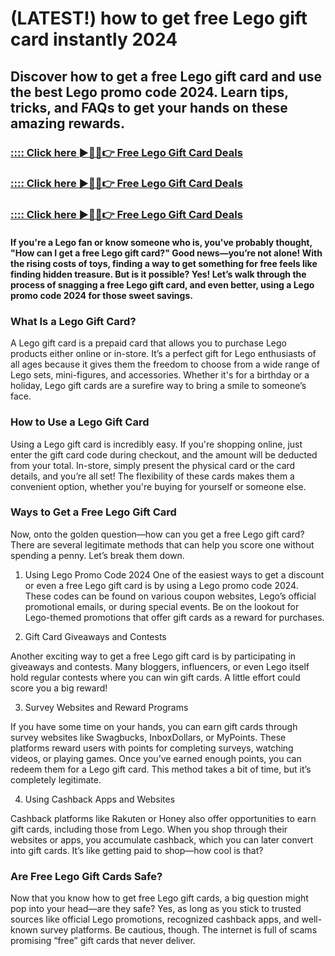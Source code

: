 # (LATEST!) how to get free Lego gift card instantly 2024

##  Discover how to get a free Lego gift card and use the best Lego promo code 2024. Learn tips, tricks, and FAQs to get your hands on these amazing rewards.

### [:::: Click here ►🔴✅👉 Free Lego Gift Card Deals](https://reach.link/gcdeals2024)

### [:::: Click here ►🔴✅👉 Free Lego Gift Card Deals](https://reach.link/gcdeals2024)

### [:::: Click here ►🔴✅👉 Free Lego Gift Card Deals](https://reach.link/gcdeals2024)

#### If you're a Lego fan or know someone who is, you've probably thought, "How can I get a free Lego gift card?" Good news—you’re not alone! With the rising costs of toys, finding a way to get something for free feels like finding hidden treasure. But is it possible? Yes! Let’s walk through the process of snagging a free Lego gift card, and even better, using a Lego promo code 2024 for those sweet savings.

### What Is a Lego Gift Card?

A Lego gift card is a prepaid card that allows you to purchase Lego products either online or in-store. It’s a perfect gift for Lego enthusiasts of all ages because it gives them the freedom to choose from a wide range of Lego sets, mini-figures, and accessories. Whether it's for a birthday or a holiday, Lego gift cards are a surefire way to bring a smile to someone’s face.

### How to Use a Lego Gift Card

Using a Lego gift card is incredibly easy. If you're shopping online, just enter the gift card code during checkout, and the amount will be deducted from your total. In-store, simply present the physical card or the card details, and you’re all set! The flexibility of these cards makes them a convenient option, whether you're buying for yourself or someone else.

### Ways to Get a Free Lego Gift Card

Now, onto the golden question—how can you get a free Lego gift card? There are several legitimate methods that can help you score one without spending a penny. Let’s break them down.

1. Using Lego Promo Code 2024
One of the easiest ways to get a discount or even a free Lego gift card is by using a Lego promo code 2024. These codes can be found on various coupon websites, Lego’s official promotional emails, or during special events. Be on the lookout for Lego-themed promotions that offer gift cards as a reward for purchases.

2. Gift Card Giveaways and Contests

Another exciting way to get a free Lego gift card is by participating in giveaways and contests. Many bloggers, influencers, or even Lego itself hold regular contests where you can win gift cards. A little effort could score you a big reward!

3. Survey Websites and Reward Programs

If you have some time on your hands, you can earn gift cards through survey websites like Swagbucks, InboxDollars, or MyPoints. These platforms reward users with points for completing surveys, watching videos, or playing games. Once you’ve earned enough points, you can redeem them for a Lego gift card. This method takes a bit of time, but it’s completely legitimate.

4. Using Cashback Apps and Websites

Cashback platforms like Rakuten or Honey also offer opportunities to earn gift cards, including those from Lego. When you shop through their websites or apps, you accumulate cashback, which you can later convert into gift cards. It’s like getting paid to shop—how cool is that?

### Are Free Lego Gift Cards Safe?

Now that you know how to get free Lego gift cards, a big question might pop into your head—are they safe? Yes, as long as you stick to trusted sources like official Lego promotions, recognized cashback apps, and well-known survey platforms. Be cautious, though. The internet is full of scams promising “free” gift cards that never deliver.